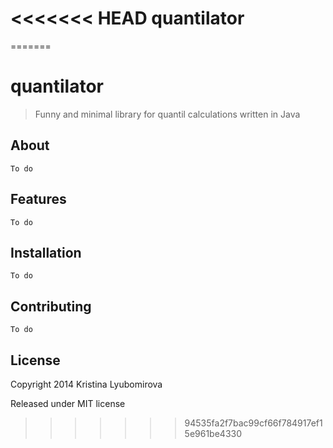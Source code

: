 <<<<<<< HEAD
quantilator
===========
=======
# quantilator

> Funny and minimal library for quantil calculations written in Java

## About

`To do`

## Features

`To do`

## Installation

`To do`

## Contributing

`To do`

## License

Copyright 2014 Kristina Lyubomirova

Released under MIT license
>>>>>>> 94535fa2f7bac99cf66f784917ef15e961be4330
